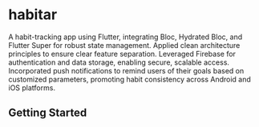 # habitar

A habit-tracking app using Flutter, integrating Bloc, Hydrated Bloc, and Flutter Super for robust state management. 
Applied clean architecture principles to ensure clear feature separation. 
Leveraged Firebase for authentication and data storage, enabling secure, scalable access. 
Incorporated push notifications to remind users of their goals based on customized parameters, promoting habit consistency across Android and iOS platforms.

## Getting Started

